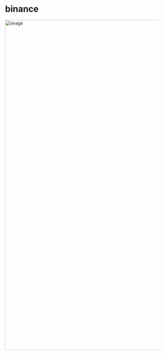 # binance
<img width="1912" height="1080" alt="image" src="https://github.com/user-attachments/assets/da0af206-7d12-4487-9984-56960fc4b6a1" />
